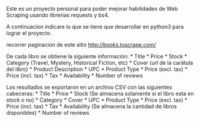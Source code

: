 Este es un proyecto personal para poder mejorar habilidades de Web Scraping usando librerias requests y bs4.

A continuacion indicare lo que se tiene que desarrollar en python3 para lograr el proyecto. 

recorrer paginacion de este sitio http://books.toscrape.com/

De cada libro se obtiene la siguiente información:
    * Title
    * Price
    * Stock
    * Category (Travel, Mystery, Historical Fiction, etc)
    * Cover (url de la carátula del libro)
    * Product Description
        * UPC
        * Product Type
        * Price (excl. tax)
        * Price (incl. tax)
        * Tax
        * Availability
        * Number of reviews

Los resultados se exportaron en un archivo CSV con las siguientes cabeceras:
    * Title
    * Price
    * Stock (Se almacena solamente si el libro esta en stock o no)
    * Category
    * Cover
    * UPC
    * Product Type
    * Price (excl. tax)
    * Price (incl. tax)
    * Tax
    * Availability (Se almacena la cantidad de libros disponibles)
    * Number of reviews
